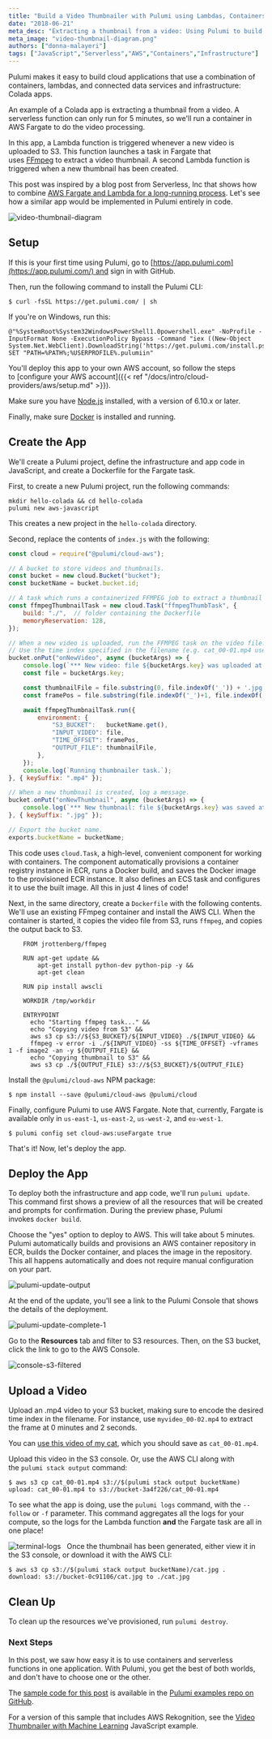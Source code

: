 ```yaml
---
title: "Build a Video Thumbnailer with Pulumi using Lambdas, Containers, and Infrastructure on AWS"
date: "2018-06-21"
meta_desc: "Extracting a thumbnail from a video: Using Pulumi to build cloud applications that use a combination of Lambdas, containers, and connected data services and infrastructure."
meta_image: "video-thumbnail-diagram.png"
authors: ["donna-malayeri"]
tags: ["JavaScript","Serverless","AWS","Containers","Infrastructure"]
---
```


Pulumi makes it easy to build cloud applications that use a combination
of containers, lambdas, and connected data services and infrastructure:
Colada apps. 

An example of a Colada app is extracting a thumbnail from a video. A
serverless function can only run for 5 minutes, so we'll run a
container in AWS Fargate to do the video processing. 

In this app, a Lambda function is triggered whenever a new video is
uploaded to S3. This function launches a task in Fargate that
uses [FFmpeg](https://www.ffmpeg.org/) to extract a video thumbnail. A
second Lambda function is triggered when a new thumbnail has been
created. 
<!--more-->

This post was inspired by a blog post from Serverless, Inc that shows
how to combine [AWS Fargate and Lambda for a long-running
process](https://serverless.com/blog/serverless-application-for-long-running-process-fargate-lambda/).
Let's see how a similar app would be implemented in Pulumi entirely in
code. 

![video-thumbnail-diagram](./video-thumbnail-diagram.png)

## Setup

If this is your first time using Pulumi, go
to [https://app.pulumi.com](https://app.pulumi.com/) and sign in with
GitHub.

Then, run the following command to install the Pulumi CLI:

    $ curl -fsSL https://get.pulumi.com/ | sh

If you're on Windows, run this:

    @"%SystemRoot%System32WindowsPowerShell1.0powershell.exe" -NoProfile -InputFormat None -ExecutionPolicy Bypass -Command "iex ((New-Object System.Net.WebClient).DownloadString('https://get.pulumi.com/install.ps1'))"
    SET "PATH=%PATH%;%USERPROFILE%.pulumiin"

You'll deploy this app to your own AWS account, so follow the steps
to [configure your AWS account]({{< ref "/docs/intro/cloud-providers/aws/setup.md" >}}).

Make sure you have [Node.js](https://nodejs.org/en/download/) installed,
with a version of 6.10.x or later.

Finally, make sure [Docker](https://docs.docker.com/install/) is
installed and running.

## Create the App

We'll create a Pulumi project, define the infrastructure and app code
in JavaScript, and create a Dockerfile for the Fargate task.

First, to create a new Pulumi project, run the following commands:

    mkdir hello-colada && cd hello-colada
    pulumi new aws-javascript

This creates a new project in the `hello-colada` directory.

 Second, replace the contents of `index.js` with the following:

```javascript
const cloud = require("@pulumi/cloud-aws");

// A bucket to store videos and thumbnails.
const bucket = new cloud.Bucket("bucket");
const bucketName = bucket.bucket.id;

// A task which runs a containerized FFMPEG job to extract a thumbnail image.
const ffmpegThumbnailTask = new cloud.Task("ffmpegThumbTask", {
    build: "./",  // folder containing the Dockerfile
    memoryReservation: 128,
});

// When a new video is uploaded, run the FFMPEG task on the video file.
// Use the time index specified in the filename (e.g. cat_00-01.mp4 uses timestamp 00:01)
bucket.onPut("onNewVideo", async (bucketArgs) => {
    console.log(`*** New video: file ${bucketArgs.key} was uploaded at ${bucketArgs.eventTime}.`);
    const file = bucketArgs.key;

    const thumbnailFile = file.substring(0, file.indexOf('_')) + '.jpg';
    const framePos = file.substring(file.indexOf('_')+1, file.indexOf('.')).replace('-',':');

    await ffmpegThumbnailTask.run({
        environment: {
            "S3_BUCKET":   bucketName.get(),
            "INPUT_VIDEO": file,
            "TIME_OFFSET": framePos,
            "OUTPUT_FILE": thumbnailFile,
        },
    });
    console.log(`Running thumbnailer task.`);
}, { keySuffix: ".mp4" });

// When a new thumbnail is created, log a message.
bucket.onPut("onNewThumbnail", async (bucketArgs) => {
    console.log(`*** New thumbnail: file ${bucketArgs.key} was saved at ${bucketArgs.eventTime}.`);
}, { keySuffix: ".jpg" });

// Export the bucket name.
exports.bucketName = bucketName;
```

This code uses `cloud.Task`, a high-level, convenient component for
working with containers. The component automatically provisions a
container registry instance in ECR, runs a Docker build, and saves the
Docker image to the provisioned ECR instance. It also defines an ECS
task and configures it to use the built image. All this in just 4 lines
of code!

Next, in the same directory, create a `Dockerfile` with the following
contents. We'll use an existing FFmpeg container and install the AWS
CLI. When the container is started, it copies the video file from S3,
runs `ffmpeg`, and copies the output back to S3.

        FROM jrottenberg/ffmpeg

        RUN apt-get update &&
            apt-get install python-dev python-pip -y &&
            apt-get clean

        RUN pip install awscli

        WORKDIR /tmp/workdir

        ENTRYPOINT
          echo "Starting ffmpeg task..." &&
          echo "Copying video from S3" &&
          aws s3 cp s3://${S3_BUCKET}/${INPUT_VIDEO} ./${INPUT_VIDEO} &&
          ffmpeg -v error -i ./${INPUT_VIDEO} -ss ${TIME_OFFSET} -vframes 1 -f image2 -an -y ${OUTPUT_FILE} &&
          echo "Copying thumbnail to S3" &&
          aws s3 cp ./${OUTPUT_FILE} s3://${S3_BUCKET}/${OUTPUT_FILE}

Install the `@pulumi/cloud-aws` NPM package:

    $ npm install --save @pulumi/cloud-aws @pulumi/cloud

Finally, configure Pulumi to use AWS Fargate. Note that, currently,
Fargate is available only in `us-east-1`, `us-east-2`, `us-west-2`,
and `eu-west-1`.

    $ pulumi config set cloud-aws:useFargate true

That's it! Now, let's deploy the app.

## Deploy the App

To deploy both the infrastructure and app code, we'll
run `pulumi update`. This command first shows a preview of all the
resources that will be created and prompts for confirmation. During the
preview phase, Pulumi invokes `docker build`.

Choose the "yes" option to deploy to AWS. This will take about 5
minutes. Pulumi automatically builds and provisions an AWS container
repository in ECR, builds the Docker container, and places the image in
the repository. This all happens automatically and does not require
manual configuration on your part.

![pulumi-update-output](./pulumi-update-output.png)

At the end of the update, you'll see a link to the Pulumi Console that
shows the details of the deployment.

![pulumi-update-complete-1](./pulumi-update-complete-1.png)

Go to the **Resources** tab and filter to S3 resources. Then, on the S3
bucket, click the link to go to the AWS Console.

![console-s3-filtered](./console-s3-filtered.png)

## Upload a Video

Upload an .mp4 video to your S3 bucket, making sure to encode the
desired time index in the filename. For instance,
use `myvideo_00-02.mp4` to extract the frame at 0 minutes and 2 seconds.

You can [use this video of my
cat](https://github.com/pulumi/examples/blob/master/cloud-js-thumbnailer/sample/cat.mp4),
which you should save as `cat_00-01.mp4`.

Upload this video in the S3 console. Or, use the AWS CLI along with
the `pulumi stack output` command:

    $ aws s3 cp cat_00-01.mp4 s3://$(pulumi stack output bucketName)
    upload: cat_00-01.mp4 to s3://bucket-3a4f226/cat_00-01.mp4

To see what the app is doing, use the `pulumi logs` command, with
the `--follow` or `-f` parameter. This command aggregates all the logs
for your compute, so the logs for the Lambda function **and** the
Fargate task are all in one place!

![terminal-logs](./terminal-logs.png)
 
Once the thumbnail has been generated, either view it in the S3 console,
or download it with the AWS CLI:

    $ aws s3 cp s3://$(pulumi stack output bucketName)/cat.jpg .
    download: s3://bucket-0c91106/cat.jpg to ./cat.jpg

## Clean Up

To clean up the resources we've provisioned, run `pulumi destroy`.

### Next Steps

In this post, we saw how easy it is to use containers and serverless
functions in one application. With Pulumi, you get the best of both
worlds, and don't have to choose one or the other.

The [sample code for this post](https://github.com/pulumi/examples/tree/master/cloud-js-thumbnailer) is
available in the [Pulumi examples repo on
GitHub](https://github.com/pulumi/examples).

For a version of this sample that includes AWS Rekognition, see
the [Video Thumbnailer with Machine Learning](https://github.com/pulumi/examples/tree/master/cloud-js-thumbnailer-machine-learning) JavaScript
example.
